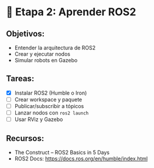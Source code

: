 # 🤖 Etapa 2: Aprender ROS2

## Objetivos:
- Entender la arquitectura de ROS2
- Crear y ejecutar nodos
- Simular robots en Gazebo

## Tareas:
- [x] Instalar ROS2 (Humble o Iron)
- [ ] Crear workspace y paquete
- [ ] Publicar/subscribir a tópicos
- [ ] Lanzar nodos con `ros2 launch`
- [ ] Usar RViz y Gazebo

## Recursos:
- The Construct – ROS2 Basics in 5 Days
- ROS2 Docs: https://docs.ros.org/en/humble/index.html
